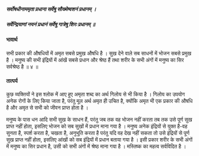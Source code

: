 ##### सर्वोषधीनाममृता प्रधाना सर्वेषु सौख्येष्वशनं प्रधानम् ।
##### सर्वेन्द्रियाणां नयनं प्रधानं सर्वेषु गात्रेषु शिरः प्रधानम् ॥

#### भावार्थ

सभी प्रकार की औषधियों में अमृत सबसे प्रमुख औषधि है । सुख देने वाले सब साधनों में भोजन सबसे प्रमुख है । मनुष्य की सभी इंद्रियों में आंखें सबसे प्रधान और श्रेष्ठ हैं तथा शरीर के सभी अंगों में मनुष्य का सिर सर्वश्रेष्ठ है ॥ ४ ॥

#### तात्पर्य

कुछ व्यक्तियों ने इस श्लोक में आए हुए अमृता शब्द का अर्थ गिलोय से भी किया है । गिलोय का उपयोग अनेक रोगों के लिए किया जाता है, परंतु मूल अर्थ अमृत ही उचित है, क्योंकि अमृत भी एक प्रकार की औषधि है और अमृत से सभी को जीवन प्राप्त होता है ।

मनुष्य के पास धन आदि सभी सुख के साधन हैं, परंतु जब तक वह भोजन नहीं करता तब तक उसे पूर्ण सुख प्राप्त नहीं होता, इसलिए भोजन को सब सुखों में प्रधान माना गया है । मनुष्य अनेक इंद्रियों से युक्त है-वह सुनता है, स्पर्श करता है, चखता है, अनुभूति करता है परंतु यदि वह देख नहीं सकता तो उसे इंद्रियों से पूर्ण सुख प्राप्त नहीं होता, इसलिए आंखों को सब इंद्रियों में प्रधान बताया गया है । इसी प्रकार शरीर के सभी अंगों में मनुष्य का सिर प्रधान है, उसी को सभी अंगों में श्रेष्ठ माना गया है । मस्तिष्क का महत्व सर्वविदित है ।